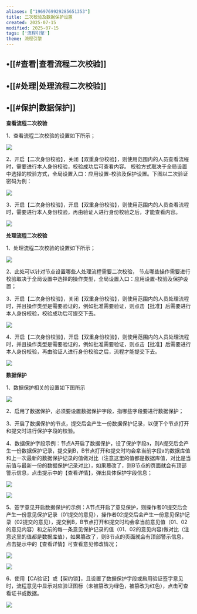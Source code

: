 ```yaml
---
aliases: ["1969769929285651353"]
title: 二次校验及数据保护设置
created: 2025-07-15
modified: 2025-07-15
tags: ['流程引擎']
theme: 流程引擎
---
```


## •[[#查看|查看流程二次校验]]

## •[[#处理|处理流程二次校验]]

## •[[#保护|数据保护]]

**查看流程二次校验**

1、查看流程二次校验的设置如下所示；

![](c01b227e03544fe66992c4919a6b7d7f.jpg)

2、开启【二次身份校验】，关闭【双重身份校验】，则使用范围内的人员查看流程时，需要进行本人身份校验，校验成功后可查看内容。 校验方式取决于全局设置中选择的校验方式，全局设置入口：应用设置-校验及保护设置。下图以二次验证密码为例：

![](68ea126b27dd9b340e0632d7981fda5f.jpg)

3、开启【二次身份校验】，开启【双重身份校验】，则使用范围内的人员查看流程时，需要进行本人身份校验，再由验证人进行身份校验之后，才能查看内容。

![](9420c186c952eaf71681f94d2da8fd2f.jpg)

**处理流程二次校验**

1、处理流程二次校验的设置如下所示；

![](bc7301f8a73998c2a6937ab489641f9e.jpg)

2、此处可以针对节点设置哪些人处理流程需要二次校验， 节点哪些操作需要进行校验取决于全局设置中选择的操作类型，全局设置入口：应用设置-校验及保护设置；

3、开启【二次身份校验】，关闭【双重身份校验】，则使用范围内的人员处理流程时，并且操作类型是需要验证的，例如批准需要验证，则点击【批准】后需要进行本人身份校验，校验成功后可提交下去。

![](55182e258305f7f27d976e57aa1bb764.jpg)

4、开启【二次身份校验】，开启【双重身份校验】，则使用范围内的人员处理流程时，并且操作类型是需要验证的，例如批准需要验证，则点击【批准】后需要进行本人身份校验，再由验证人进行身份校验之后，流程才能提交下去。

![](9420c186c952eaf71681f94d2da8fd2f.jpg)

**数据保护**

1、数据保护相关的设置如下图所示

![](84a227ef2b21492889690cf19a1678c5.jpg)

2、启用了数据保护，必须要设置数据保护字段，指哪些字段要进行数据保护；

3、开启了数据保护的节点，提交后会产生一份数据保护记录，以便下个节点打开和提交时进行保护字段的校验。

4、数据保护字段示例：节点A开启了数据保护，设了保护字段a，则A提交后会产生一份数据保护记录，提交到B，B节点打开和提交时均会拿当前字段a的数据库值和上一次最新的数据保护记录的值做对比（注意这里的值都是数据库值，对比是当前值与最新一份的数据保护记录对比），如果篡改了，则B节点的页面就会有顶部警示信息，点击提示中的【查看详情】，弹出具体保护字段信息；

![](ccccea8633565f3a3fef0bb934a8d3b7.jpg)

![](224ea389971cc123c58a89bb48177781.jpg)

5、签字意见开启数据保护的示例：A节点开启了意见保护，则操作者01提交后会产生一份意见保护记录（01提交的意见），操作者02提交后会产生一份意见保护记录（02提交的意见），提交到B，B节点打开和提交时均会拿当前意见值（01、02的意见内容）和之前的每一条意见保护记录的值（01、02的意见内容)做对比（注意这里的值都是数据库值），如果篡改了，则B节点的页面就会有顶部警示信息，点击提示中的【查看详情】可查看意见修改情况；

![](9c71e9cddd3533d384271d120f74cb92.jpg)

![](a7c20c729fad9a39ed782ecd49125dbf.jpg)

6、使用【CA验证】或【契约锁】，且设置了数据保护字段或启用验证签字意见时，流程意见中显示对应验证图标（未被篡改为绿色，被篡改为红色），点击可查看证书或数据。

![](76daf002fb8e1481ca66515666df132d.jpg)